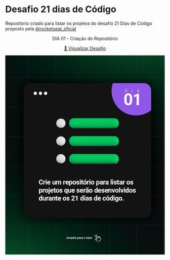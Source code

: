 # Desafio 21 dias de Código
<p>Repositório criado para listar os projetos do desafio 21 Dias de Código proposto pela <a href="https://www.instagram.com/rocketseat_oficial/">@rocketseat_oficial</a></p>


<div display:flex>
<p align="center"><span> DIA 01 - Criação do Repositório</span></p>
<p align="center"><a href="https://github.com/brenordev/21_dias_de_codigo"> 🚀 Visualizar Desafio</a></p>
<img src="./images/desafio01.jpg">
</div>

